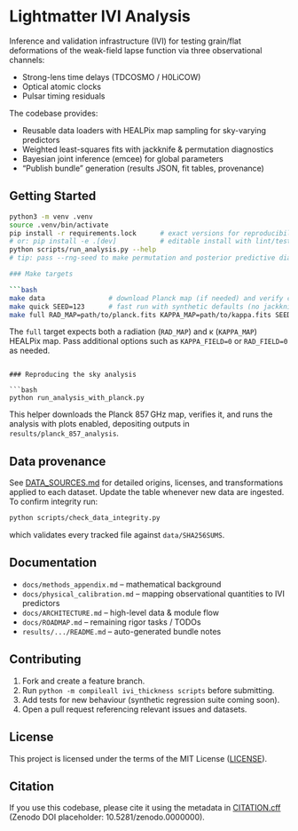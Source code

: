 # Lightmatter IVI Analysis

Inference and validation infrastructure (IVI) for testing grain/flat
deformations of the weak-field lapse function via three observational
channels:

- Strong-lens time delays (TDCOSMO / H0LiCOW)
- Optical atomic clocks
- Pulsar timing residuals

The codebase provides:

- Reusable data loaders with HEALPix map sampling for sky-varying predictors
- Weighted least-squares fits with jackknife & permutation diagnostics
- Bayesian joint inference (emcee) for global parameters
- “Publish bundle” generation (results JSON, fit tables, provenance)

## Getting Started

```bash
python3 -m venv .venv
source .venv/bin/activate
pip install -r requirements.lock      # exact versions for reproducibility
# or: pip install -e .[dev]           # editable install with lint/test extras
python scripts/run_analysis.py --help
# tip: pass --rng-seed to make permutation and posterior predictive diagnostics reproducible

### Make targets

```bash
make data                # download Planck map (if needed) and verify checksums
make quick SEED=123      # fast run with synthetic defaults (no jackknife/permutation)
make full RAD_MAP=path/to/planck.fits KAPPA_MAP=path/to/kappa.fits SEED=123
```

The `full` target expects both a radiation (`RAD_MAP`) and κ (`KAPPA_MAP`) HEALPix map.
Pass additional options such as `KAPPA_FIELD=0` or `RAD_FIELD=0` as needed.
```

### Reproducing the sky analysis

```bash
python run_analysis_with_planck.py
```

This helper downloads the Planck 857 GHz map, verifies it, and runs the
analysis with plots enabled, depositing outputs in
`results/planck_857_analysis`.

## Data provenance

See [DATA_SOURCES.md](DATA_SOURCES.md) for detailed origins, licenses, and
transformations applied to each dataset. Update the table whenever new data are
ingested. To confirm integrity run:

```bash
python scripts/check_data_integrity.py
```

which validates every tracked file against `data/SHA256SUMS`.

## Documentation

- `docs/methods_appendix.md` – mathematical background
- `docs/physical_calibration.md` – mapping observational quantities to IVI
  predictors
- `docs/ARCHITECTURE.md` – high-level data & module flow
- `docs/ROADMAP.md` – remaining rigor tasks / TODOs
- `results/.../README.md` – auto-generated bundle notes

## Contributing

1. Fork and create a feature branch.
2. Run `python -m compileall ivi_thickness scripts` before submitting.
3. Add tests for new behaviour (synthetic regression suite coming soon).
4. Open a pull request referencing relevant issues and datasets.

## License

This project is licensed under the terms of the MIT License
([LICENSE](LICENSE)).

## Citation

If you use this codebase, please cite it using the metadata in
[CITATION.cff](CITATION.cff) (Zenodo DOI placeholder: 10.5281/zenodo.0000000).
